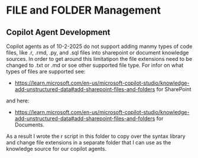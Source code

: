 # FILE and FOLDER Management

## Copilot Agent Development

Copilot agents as of 10-2-2025 do not support adding manmy types of code files, like .r, .rmd, .py, and .sql files into sharepoint or document knowledge sources.  In order to get around this limitatipon the file extensions need to be changed to .txt or .md or soe other supported file type.  For infor on what types of files are supported see: 

- https://learn.microsoft.com/en-us/microsoft-copilot-studio/knowledge-add-unstructured-data#add-sharepoint-files-and-folders for SharePoint 

and here: 

- https://learn.microsoft.com/en-us/microsoft-copilot-studio/knowledge-add-unstructured-data#add-sharepoint-files-and-folders for Documents.

As a result I wrote the r script in this folder to copy over the syntax library and change file extensions in a separate folder that I can use as the knowledge source for our copilot agents.